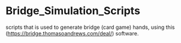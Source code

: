 # Bridge_Simulation_Scripts
scripts that is used to generate bridge (card game) hands, using this (https://bridge.thomasoandrews.com/deal/) software.
